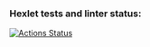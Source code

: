 ### Hexlet tests and linter status:
[![Actions Status](https://github.com/mx3drive/qa-engineer-project-85/workflows/hexlet-check/badge.svg)](https://github.com/mx3drive/qa-engineer-project-85/actions)